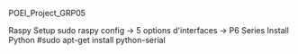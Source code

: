 POEI_Project_GRP05



Raspy Setup 
    sudo raspy config 
        -> 5 options d'interfaces
            -> P6 Series
    Install Python 
    #sudo apt-get install python-serial